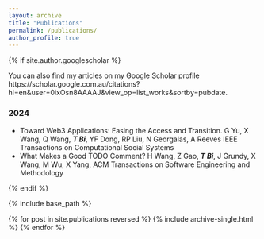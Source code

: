 ```yaml
---
layout: archive
title: "Publications"
permalink: /publications/
author_profile: true
---
```


{% if site.author.googlescholar %}
  <div class="wordwrap">You can also find my articles on my Google Scholar profile https://scholar.google.com.au/citations?hl=en&user=0ixOsn8AAAAJ&view_op=list_works&sortby=pubdate</a>.</div>

<div class="wordwrap"> 
  
### 2024

- Toward Web3 Applications: Easing the Access and Transition. G Yu, X Wang, Q Wang, ***T Bi***, YF Dong, RP Liu, N Georgalas, A Reeves
IEEE Transactions on Computational Social Systems
- What Makes a Good TODO Comment? H Wang, Z Gao, ***T Bi***, J Grundy, X Wang, M Wu, X Yang, ACM Transactions on Software Engineering and Methodology

  
{% endif %}

{% include base_path %}

{% for post in site.publications reversed %}
  {% include archive-single.html %}
{% endfor %}

